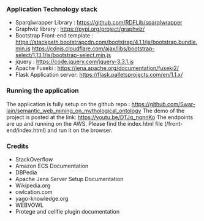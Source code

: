 
### Application Technology stack


* Sparqlwrapper Library : https://github.com/RDFLib/sparqlwrapper
* Graphviz library : https://pypi.org/project/graphviz/
* Bootstrap Front-end template :
  https://stackpath.bootstrapcdn.com/bootstrap/4.1.1/js/bootstrap.bundle.min.js
  https://cdnjs.cloudflare.com/ajax/libs/bootstrap-select/1.13.1/js/bootstrap-select.min.js
* jquery : https://code.jquery.com/jquery-3.3.1.js
* Apache Fuseki : https://jena.apache.org/documentation/fuseki2/
* Flask Application server: https://flask.palletsprojects.com/en/1.1.x/

### Running the application

  The application is fully setup on the github repo : https://github.com/Swar-jain/semantic_web_mining_on_mythological_ontology
  The demo of the project is posted at the link: https://youtu.be/DTJq_nqnnKo
  The endpoints are up and running on the AWS.
  Please find the index.html file (/front-end/index.html) and run it on the browser.
   
 

### Credits 
* StackOverflow
* Amazon ECS Documentation
* DBPedia
* Apache Jena Server Setup Documentation
* Wikipedia.org
* owlcation.com
* yago-knowledge.org
* WEBVOWL 
* Protege and cellfie plugin documentation
